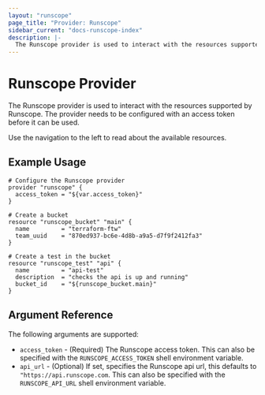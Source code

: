 ```yaml
---
layout: "runscope"
page_title: "Provider: Runscope"
sidebar_current: "docs-runscope-index"
description: |-
  The Runscope provider is used to interact with the resources supported by Runscope. The provider needs to be configured with the proper access token before it can be used.
---
```


# Runscope Provider

The Runscope provider is used to interact with the
resources supported by Runscope. The provider needs to be configured
with an access token before it can be used.

Use the navigation to the left to read about the available resources.

## Example Usage

```hcl
# Configure the Runscope provider
provider "runscope" {
  access_token = "${var.access_token}"
}

# Create a bucket
resource "runscope_bucket" "main" {
  name         = "terraform-ftw"
  team_uuid    = "870ed937-bc6e-4d8b-a9a5-d7f9f2412fa3"
}

# Create a test in the bucket
resource "runscope_test" "api" {
  name         = "api-test"
  description  = "checks the api is up and running"
  bucket_id    = "${runscope_bucket.main}"
}
```

## Argument Reference

The following arguments are supported:

* `access_token` - (Required) The Runscope access token.
  This can also be specified with the `RUNSCOPE_ACCESS_TOKEN` shell
  environment variable.
* `api_url` - (Optional) If set, specifies the Runscope api url, this
   defaults to `"https://api.runscope.com`. This can also be specified
   with the `RUNSCOPE_API_URL` shell environment variable.
